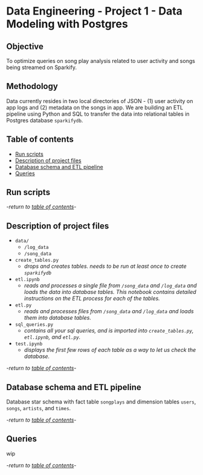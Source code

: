 # Data Engineering - Project 1 - Data Modeling with Postgres

## Objective
To optimize queries on song play analysis related to user activity and songs being streamed on Sparkify.

## Methodology
Data currently resides in two local directories of JSON - (1) user activity on app logs and (2) metadata on the songs in app. We are building an ETL pipeline using Python and SQL to transfer the data into relational tables in Postgres database `sparkifydb`.

## Table of contents
* [Run scripts](#run-scripts)
* [Description of project files](#description-of-project-files)
* [Database schema and ETL pipeline](#database-schema-and-etl-pipeline)
* [Queries](#queries)

## Run scripts

*-return to [table of contents](#table-of-contents)-*

## Description of project files
 - `data/` 
    - `/log_data`
    - `/song_data`
 - `create_tables.py`
    - *drops and creates tables. needs to be run at least once to create `sparkifydb`*
 - `etl.ipynb`
    - *reads and processes a single file from `/song_data` and `/log_data` and loads the data into database tables. This notebook contains detailed instructions on the ETL process for each of the tables.*
 - `etl.py`
    - *reads and processes files from `/song_data` and `/log_data` and loads them into database tables.*
 - `sql_queries.py`
    - *contains all your sql queries, and is imported into `create_tables.py`, `etl.ipynb`, and `etl.py`.*
 - `test.ipynb`
    - *displays the first few rows of each table as a way to let us check the database.*

 *-return to [table of contents](#table-of-contents)-*

## Database schema and ETL pipeline
Database star schema with fact table `songplays` and dimension tables `users`, `songs`, `artists`, and `times`.

*-return to [table of contents](#table-of-contents)-*

## Queries
wip

*-return to [table of contents](#table-of-contents)-*